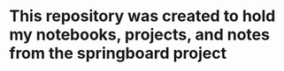 # This repository was created to hold my notebooks, projects, and notes from the springboard project
